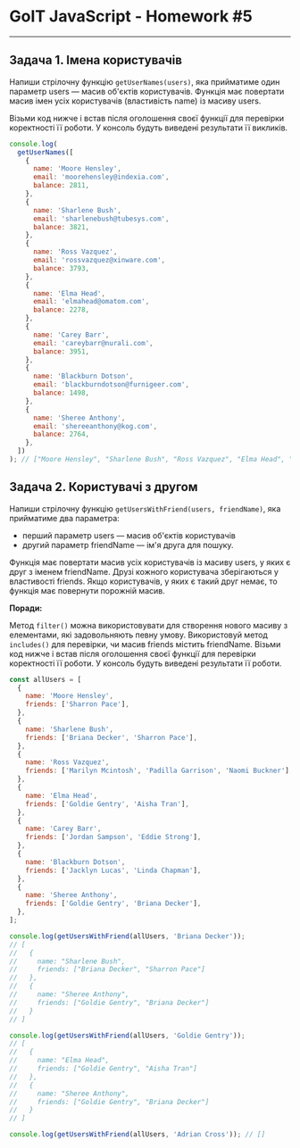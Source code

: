 # GoIT JavaScript - Homework #5

---

## Задача 1. Імена користувачів

Напиши стрілочну функцію `getUserNames(users)`, яка прийматиме один параметр
users — масив об'єктів користувачів. Функція має повертати масив імен усіх
користувачів (властивість name) із масиву users.

Візьми код нижче і встав після оголошення своєї функції для перевірки
коректності її роботи. У консоль будуть виведені результати її викликів.

```js
console.log(
  getUserNames([
    {
      name: 'Moore Hensley',
      email: 'moorehensley@indexia.com',
      balance: 2811,
    },
    {
      name: 'Sharlene Bush',
      email: 'sharlenebush@tubesys.com',
      balance: 3821,
    },
    {
      name: 'Ross Vazquez',
      email: 'rossvazquez@xinware.com',
      balance: 3793,
    },
    {
      name: 'Elma Head',
      email: 'elmahead@omatom.com',
      balance: 2278,
    },
    {
      name: 'Carey Barr',
      email: 'careybarr@nurali.com',
      balance: 3951,
    },
    {
      name: 'Blackburn Dotson',
      email: 'blackburndotson@furnigeer.com',
      balance: 1498,
    },
    {
      name: 'Sheree Anthony',
      email: 'shereeanthony@kog.com',
      balance: 2764,
    },
  ])
); // ["Moore Hensley", "Sharlene Bush", "Ross Vazquez", "Elma Head", "Carey Barr", "Blackburn Dotson", "Sheree Anthony"]
```

## Задача 2. Користувачі з другом

Напиши стрілочну функцію `getUsersWithFriend(users, friendName)`, яка прийматиме
два параметра:

- перший параметр users — масив об'єктів користувачів
- другий параметр friendName — ім'я друга для пошуку.

Функція має повертати масив усіх користувачів із масиву users, у яких є друг з
іменем friendName. Друзі кожного користувача зберігаються у властивості friends.
Якщо користувачів, у яких є такий друг немає, то функція має повернути порожній
масив.

**Поради:**

Метод `filter()` можна використовувати для створення нового масиву з елементами,
які задовольняють певну умову. Використовуй метод `includes()` для перевірки, чи
масив friends містить friendName. Візьми код нижче і встав після оголошення
своєї функції для перевірки коректності її роботи. У консоль будуть виведені
результати її роботи.

```js
const allUsers = [
  {
    name: 'Moore Hensley',
    friends: ['Sharron Pace'],
  },
  {
    name: 'Sharlene Bush',
    friends: ['Briana Decker', 'Sharron Pace'],
  },
  {
    name: 'Ross Vazquez',
    friends: ['Marilyn Mcintosh', 'Padilla Garrison', 'Naomi Buckner'],
  },
  {
    name: 'Elma Head',
    friends: ['Goldie Gentry', 'Aisha Tran'],
  },
  {
    name: 'Carey Barr',
    friends: ['Jordan Sampson', 'Eddie Strong'],
  },
  {
    name: 'Blackburn Dotson',
    friends: ['Jacklyn Lucas', 'Linda Chapman'],
  },
  {
    name: 'Sheree Anthony',
    friends: ['Goldie Gentry', 'Briana Decker'],
  },
];

console.log(getUsersWithFriend(allUsers, 'Briana Decker'));
// [
//   {
//     name: "Sharlene Bush",
//     friends: ["Briana Decker", "Sharron Pace"]
//   },
//   {
//     name: "Sheree Anthony",
//     friends: ["Goldie Gentry", "Briana Decker"]
//   }
// ]

console.log(getUsersWithFriend(allUsers, 'Goldie Gentry'));
// [
//   {
//     name: "Elma Head",
//     friends: ["Goldie Gentry", "Aisha Tran"]
//   },
//   {
//     name: "Sheree Anthony",
//     friends: ["Goldie Gentry", "Briana Decker"]
//   }
// ]

console.log(getUsersWithFriend(allUsers, 'Adrian Cross')); // []
```
